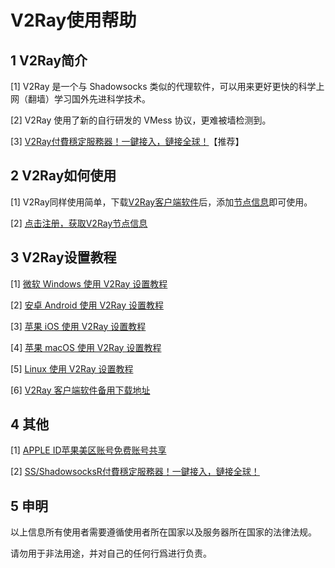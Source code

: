 # V2Ray使用帮助

## 1 V2Ray简介

[1] V2Ray 是一个与 Shadowsocks 类似的代理软件，可以用来更好更快的科学上网（翻墙）学习国外先进科学技术。

[2] V2Ray 使用了新的自行研发的 VMess 协议，更难被墙检测到。

[3] [V2Ray付費穩定服務器！一鍵接入，鏈接全球！](https://v2server.github.io/)【推荐】

## 2 V2Ray如何使用

[1] V2Ray同样使用简单，下载[V2Ray客户端软件](https://v2server.github.io/V2Ray/)后，添加[节点信息](https://v2server.github.io/)即可使用。

[2] [点击注册，获取V2Ray节点信息](https://v2server.github.io/)

## 3 V2Ray设置教程

[1] [微软 Windows 使用 V2Ray 设置教程](Windows.md)

[2] [安卓 Android 使用 V2Ray 设置教程](Android.md)

[3] [苹果 iOS 使用 V2Ray 设置教程](iOS.md)

[4] [苹果 macOS 使用 V2Ray 设置教程](macOS.md)

[5] [Linux 使用 V2Ray 设置教程](Linux.md)

[6] [V2Ray 客户端软件备用下载地址](https://v2server.github.io/V2Ray/)

## 4 其他

[1] [APPLE ID苹果美区账号免费账号共享](https://shadowsockshelp.github.io/Shadowsocks/appleid.html)

[2] [SS/ShadowsocksR付費穩定服務器！一鍵接入，鏈接全球！](https://s-s-r.github.io/)

## 5 申明

以上信息所有使用者需要遵循使用者所在国家以及服务器所在国家的法律法规。

请勿用于非法用途，并对自己的任何行爲进行负责。






